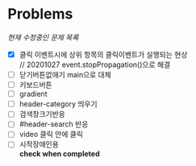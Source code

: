 # Problems
*현재 수정중인 문제 목록*  
- [x] 클릭 이벤트시에 상위 항목의 클릭이벤트가 실행되는 현상  
// 20201027 event.stopPropagation()으로 해결
- [ ] 닫기버튼없애기 main으로 대체  
- [ ] 키보드버튼  
- [ ] gradient  
- [ ] header-category 띄우기  
- [ ] 검색창크기반응  
- [ ] #header-search 반응   
- [ ] video 클릭 안에 클릭  
- [ ] 시작장애인용  
**check when completed**